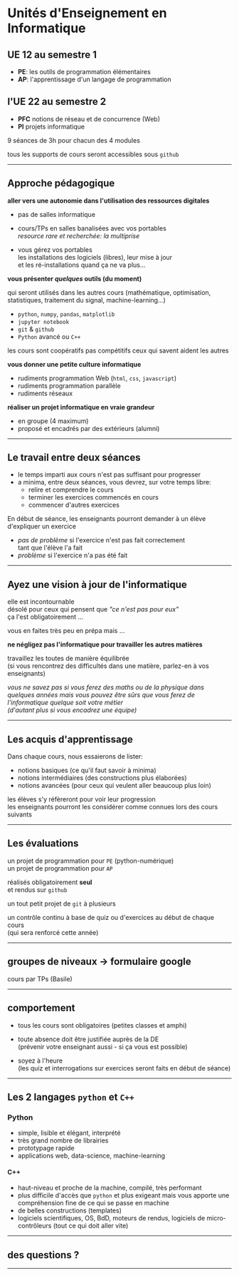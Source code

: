 
# Unités d'Enseignement en Informatique

## UE 12 au semestre 1

- **PE**: les outils de programmation élémentaires
- **AP**: l'apprentissage d'un langage de programmation

## l'UE 22 au semestre 2

- **PFC** notions de réseau et de concurrence (Web)
- **PI** projets informatique

9 séances de 3h pour chacun des 4 modules  

tous les supports de cours seront accessibles sous `github`

----------

## Approche pédagogique

**aller vers une autonomie dans l'utilisation des ressources digitales**

- pas de salles informatique
- cours/TPs en salles banalisées avec vos portables  
  *resource rare et recherchée: la multiprise*

- vous gérez vos portables  
  les installations des logiciels (libres), leur mise à jour  
  et les ré-installations quand ça ne va plus...

**vous présenter *quelques* outils (du moment)**  

qui seront utilisés dans les autres cours (mathématique, optimisation, statistiques, traitement du signal, machine-learning...)
   - `python`, `numpy`, `pandas`,  `matplotlib`
   - `jupyter notebook`
   - `git` & `github`
   - `Python` avancé ou `C++`

les cours sont coopératifs pas compétitifs
ceux qui savent aident les autres


**vous donner une petite culture informatique**

- rudiments programmation Web (`html`, `css`, `javascript`)
- rudiments programmation parallèle
- rudiments réseaux
  
**réaliser un projet informatique en vraie grandeur**

- en groupe (4 maximum)
- proposé et encadrés par des extérieurs (alumni)

----------
## Le travail entre deux séances
  
- le temps imparti aux cours n'est pas suffisant pour progresser
- a minima, entre deux séances, vous devrez, sur votre temps libre:
  - relire et comprendre le cours
  - terminer les exercices commencés en cours
  - commencer d'autres exercices

En début de séance, les enseignants pourront demander à un élève d'expliquer un exercice
- *pas de problème* si l'exercice n'est pas fait correctement  
  tant que l'élève l'a fait
- *problème* si l'exercice n'a pas été fait

----------
## Ayez une vision à jour de l'informatique

elle est incontournable  
désolé pour ceux qui pensent que *"ce n'est pas pour eux"*  
ça l'est obligatoirement ...

vous en faites très peu en prépa mais ...

**ne négligez pas l'informatique pour travailler les autres matières**   

travaillez les toutes de manière équilibrée  
(si vous rencontrez des difficultés dans une matière, parlez-en à vos enseignants)
  
*vous ne savez pas si vous ferez des maths ou de la physique dans quelques années
mais vous pouvez être sûrs que vous ferez de l'informatique quelque soit votre métier  
(d'autant plus si vous encadrez une équipe)*

-------------------

## Les acquis d'apprentissage

Dans chaque cours, nous essaierons de lister:
- notions basiques (ce qu'il faut savoir à minima)
- notions intermédiaires (des constructions plus élaborées)
- notions avancées (pour ceux qui veulent aller beaucoup plus loin)
  
les élèves s'y réfèreront pour voir leur progression  
les enseignants pourront les considérer comme connues lors des cours suivants

----------

## Les évaluations

un projet de programmation pour `PE` (python-numérique)  
un projet de programmation pour `AP`  

réalisés obligatoirement **seul**  
et rendus sur `github`

un tout petit projet de `git` à plusieurs  

un contrôle continu à base de quiz ou d'exercices au début de chaque cours  
(qui sera renforcé cette année)

--------------------------

## groupes de niveaux -> formulaire google

cours par TPs (Basile)

-------------------

## comportement

- tous les cours sont obligatoires (petites classes et amphi)
- toute absence doit être justifiée auprès de la DE  
  (prévenir votre enseignant aussi - si ça vous est possible)

- soyez à l'heure  
  (les quiz et interrogations sur exercices seront faits en début de séance)

-----------------------
## Les 2 langages `python` et `C++`

### Python

* simple, lisible et élégant, interprété
* très grand nombre de librairies
* prototypage rapide
* applications web, data-science, machine-learning

#### C++

* haut-niveau et proche de la machine, compilé, très performant
* plus difficile d'accès que `python` et plus exigeant mais vous apporte 
  une compréhension fine de ce qui se passe en machine
* de belles constructions (templates)
* logiciels scientifiques, OS, BdD, moteurs de rendus, logiciels de
  micro-contrôleurs (tout ce qui doit aller vite)

---------------------

## des questions ?

-------------------